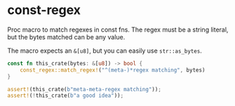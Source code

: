 # const-regex

<!-- cargo-sync-readme start -->

Proc macro to match regexes in const fns. The regex must be a string literal, but the bytes
matched can be any value.

The macro expects an `&[u8]`, but you can easily use `str::as_bytes`.

```rust
const fn this_crate(bytes: &[u8]) -> bool {
    const_regex::match_regex!("^(meta-)*regex matching", bytes)
}

assert!(this_crate(b"meta-meta-regex matching"));
assert!(!this_crate(b"a good idea"));
```

<!-- cargo-sync-readme end -->
